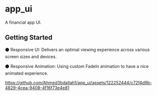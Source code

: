 # app_ui

A financial app UI.

## Getting Started

⚫ Responsive UI: Delivers an optimal viewing experience across various screen sizes and devices.

⚫ Responsive Animation: Using custom FadeIn animation to have a nice animated experience. 

https://github.com/Ahmed3bdallah1/app_ui/assets/122252444/c72f4d9b-4829-4cea-9408-4f16f73e4e81
